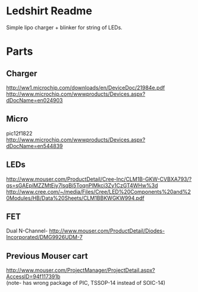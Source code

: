 Ledshirt Readme
=====
Simple lipo charger + blinker for string of LEDs.

Parts
=====
Charger
-----
http://ww1.microchip.com/downloads/en/DeviceDoc/21984e.pdf  
http://www.microchip.com/wwwproducts/Devices.aspx?dDocName=en024903

Micro
-----
pic12f1822  
http://www.microchip.com/wwwproducts/Devices.aspx?dDocName=en544839

LEDs
-----
http://www.mouser.com/ProductDetail/Cree-Inc/CLM1B-GKW-CVBXA793/?qs=sGAEpiMZZMtEjy7lsqBi5ToqnPlMkcj3Zy1CzGT4WHw%3d  
http://www.cree.com/~/media/Files/Cree/LED%20Components%20and%20Modules/HB/Data%20Sheets/CLM1BBKWGKW994.pdf  

FET
-----
Dual N-Channel-
http://www.mouser.com/ProductDetail/Diodes-Incorporated/DMG9926UDM-7

Previous Mouser cart
-----
http://www.mouser.com/ProjectManager/ProjectDetail.aspx?AccessID=94f117391b  
(note- has wrong package of PIC, TSSOP-14 instead of SOIC-14)
